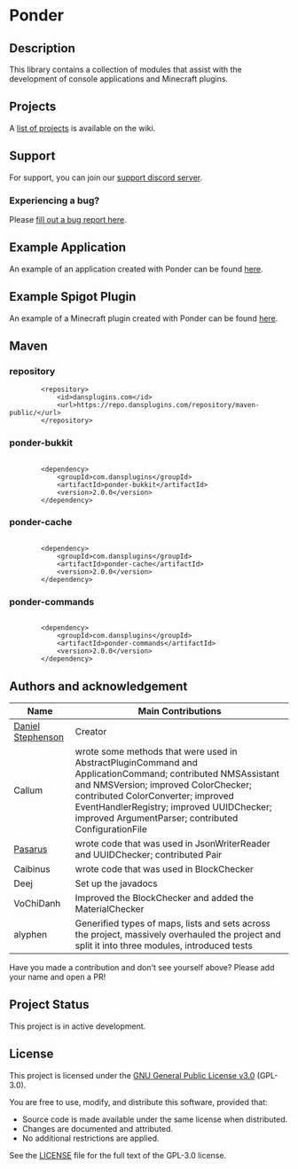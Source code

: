 # Ponder

## Description
This library contains a collection of modules that assist with the development of console applications and Minecraft plugins. 

## Projects

A [list of projects](https://github.com/Preponderous-Software/Ponder/wiki/Projects) is available on the wiki.

## Support

For support, you can join our [support discord server](https://discord.gg/G6wQxfcBMt).

### Experiencing a bug?

Please [fill out a bug report here](https://github.com/Preponderous-Software/Ponder/issues?q=is%3Aissue+is%3Aopen+label%3Abug).

## Example Application

An example of an application created with Ponder can be
found [here](https://github.com/Preponderous-Software/ExamplePonderApplication).

## Example Spigot Plugin

An example of a Minecraft plugin created with Ponder can be
found [here](https://github.com/Preponderous-Software/ExamplePonderPlugin).

## Maven

### repository

```
        <repository>
            <id>dansplugins.com</id>
            <url>https://repo.dansplugins.com/repository/maven-public/</url>
        </repository>
```

### ponder-bukkit

```

        <dependency>
            <groupId>com.dansplugins</groupId>
            <artifactId>ponder-bukkit</artifactId>
            <version>2.0.0</version>
        </dependency>
```

### ponder-cache

```

        <dependency>
            <groupId>com.dansplugins</groupId>
            <artifactId>ponder-cache</artifactId>
            <version>2.0.0</version>
        </dependency>
```

### ponder-commands

```

        <dependency>
            <groupId>com.dansplugins</groupId>
            <artifactId>ponder-commands</artifactId>
            <version>2.0.0</version>
        </dependency>
```

## Authors and acknowledgement

Name | Main Contributions
------------ | -------------
[Daniel Stephenson](https://github.com/dmccoystephenson) | Creator
Callum | wrote some methods that were used in AbstractPluginCommand and ApplicationCommand; contributed NMSAssistant and NMSVersion; improved ColorChecker; contributed ColorConverter; improved EventHandlerRegistry; improved UUIDChecker; improved ArgumentParser; contributed ConfigurationFile
[Pasarus](https://github.com/Pasarus) | wrote code that was used in JsonWriterReader and UUIDChecker; contributed Pair
Caibinus | wrote code that was used in BlockChecker
Deej | Set up the javadocs
VoChiDanh | Improved the BlockChecker and added the MaterialChecker
alyphen | Generified types of maps, lists and sets across the project, massively overhauled the project and split it into three modules, introduced tests

Have you made a contribution and don't see yourself above? Please add your name and open a PR!

## Project Status

This project is in active development.

## License

This project is licensed under the [GNU General Public License v3.0](LICENSE) (GPL-3.0).

You are free to use, modify, and distribute this software, provided that:
- Source code is made available under the same license when distributed.
- Changes are documented and attributed.
- No additional restrictions are applied.

See the [LICENSE](LICENSE) file for the full text of the GPL-3.0 license.
